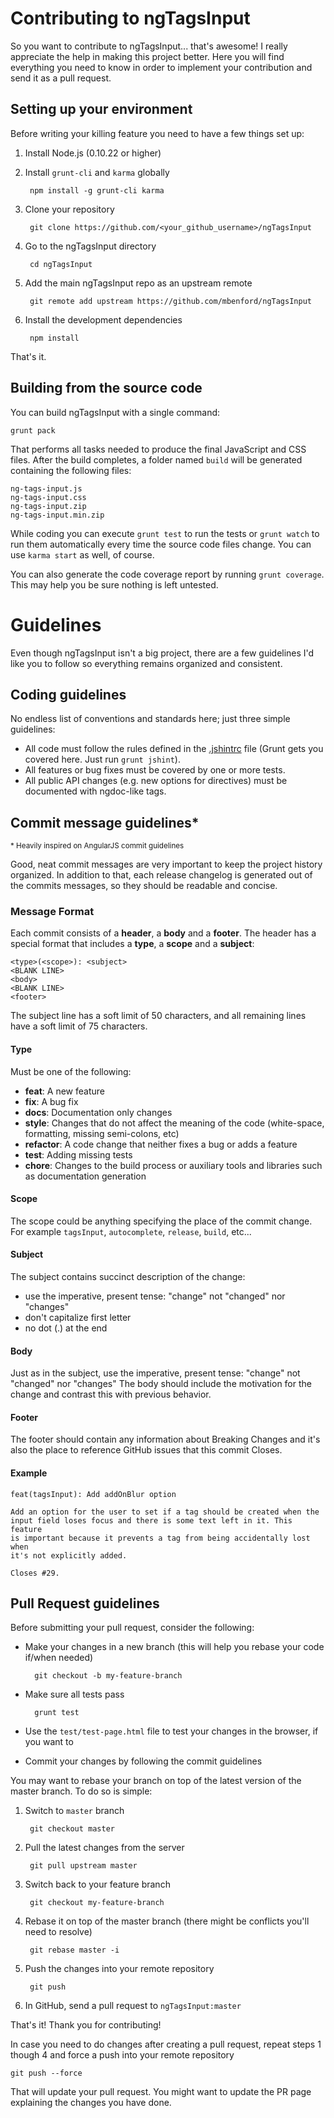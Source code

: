 # Contributing to ngTagsInput

So you want to contribute to ngTagsInput... that's awesome! I really appreciate the help in making this project better. Here you will find everything you need to know in order to implement your contribution and send it as a pull request.

## Setting up your environment

Before writing your killing feature you need to have a few things set up:

1. Install Node.js (0.10.22 or higher)
2. Install `grunt-cli` and `karma` globally

        npm install -g grunt-cli karma

3. Clone your repository

        git clone https://github.com/<your_github_username>/ngTagsInput
        
4. Go to the ngTagsInput directory

        cd ngTagsInput
        
5. Add the main ngTagsInput repo as an upstream remote

        git remote add upstream https://github.com/mbenford/ngTagsInput

6. Install the development dependencies

        npm install
        
That's it.

## Building from the source code

You can build ngTagsInput with a single command:

    grunt pack
    
That performs all tasks needed to produce the final JavaScript and CSS files. After the build completes, a folder named `build` will be generated containing the following files:

    ng-tags-input.js
    ng-tags-input.css
    ng-tags-input.zip
    ng-tags-input.min.zip

While coding you can execute `grunt test` to run the tests or `grunt watch` to run them automatically every time the source code files change. You can use `karma start` as well, of course.

You can also generate the code coverage report by running `grunt coverage`. This may help you be sure nothing is left untested.

# Guidelines

Even though ngTagsInput isn't a big project, there are a few guidelines I'd like you to follow so everything remains organized and consistent.

## Coding guidelines

No endless list of conventions and standards here; just three simple guidelines:

- All code must follow the rules defined in the [.jshintrc](/jshintrc) file (Grunt gets you covered here. Just run `grunt jshint`).
- All features or bug fixes must be covered by one or more tests.
- All public API changes (e.g. new options for directives) must be documented with ngdoc-like tags.

## Commit message guidelines*

<small>\* Heavily inspired on AngularJS commit guidelines</small>

Good, neat commit messages are very important to keep the project history organized. In addition to that, each release changelog is generated out of the commits messages, so they should be readable and concise.

### Message Format

Each commit consists of a **header**, a **body** and a **footer**. The header has a special format that includes a **type**, a **scope** and a **subject**:

    <type>(<scope>): <subject>
    <BLANK LINE>
    <body>
    <BLANK LINE>
    <footer>
    
The subject line has a soft limit of 50 characters, and all remaining lines have a soft limit of 75 characters.

#### Type

Must be one of the following:

- **feat**: A new feature
- **fix**: A bug fix
- **docs**: Documentation only changes
- **style**: Changes that do not affect the meaning of the code (white-space, formatting, missing semi-colons, etc)
- **refactor**: A code change that neither fixes a bug or adds a feature
- **test**: Adding missing tests
- **chore**: Changes to the build process or auxiliary tools and libraries such as documentation generation

#### Scope

The scope could be anything specifying the place of the commit change. For example `tagsInput`, `autocomplete`, `release`, `build`, etc...

#### Subject

The subject contains succinct description of the change:

- use the imperative, present tense: "change" not "changed" nor "changes"
- don't capitalize first letter
- no dot (.) at the end

#### Body

Just as in the subject, use the imperative, present tense: "change" not "changed" nor "changes" The body should include the motivation for the change and contrast this with previous behavior.

#### Footer

The footer should contain any information about Breaking Changes and it's also the place to reference GitHub issues that this commit Closes.

#### Example

    feat(tagsInput): Add addOnBlur option

    Add an option for the user to set if a tag should be created when the
    input field loses focus and there is some text left in it. This feature
    is important because it prevents a tag from being accidentally lost when
    it's not explicitly added.

    Closes #29.

## Pull Request guidelines

Before submitting your pull request, consider the following:

- Make your changes in a new branch (this will help you rebase your code if/when needed)

        git checkout -b my-feature-branch
              
- Make sure all tests pass

        grunt test
        
- Use the `test/test-page.html` file to test your changes in the browser, if you want to
- Commit your changes by following the commit guidelines

You may want to rebase your branch on top of the latest version of the master branch. To do so is simple:

1. Switch to `master` branch

        git checkout master      

2. Pull the latest changes from the server

        git pull upstream master
        
3. Switch back to your feature branch

        git checkout my-feature-branch
        
4. Rebase it on top of the master branch (there might be conflicts you'll need to resolve)

        git rebase master -i
        
5. Push the changes into your remote repository

        git push
        
6. In GitHub, send a pull request to `ngTagsInput:master`

That's it! Thank you for contributing!

In case you need to do changes after creating a pull request, repeat steps 1 though 4 and force a push into your remote repository

    git push --force
    
That will update your pull request. You might want to update the PR page explaining the changes you have done.